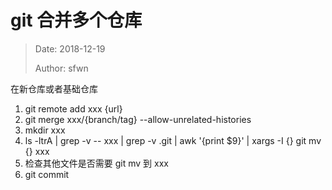 # git 合并多个仓库

> Date:  2018-12-19
>
> Author: sfwn

在新仓库或者基础仓库

1. git remote add xxx {url}
2. git merge xxx/{branch/tag} --allow-unrelated-histories
3. mkdir xxx
4. ls -ltrA | grep -v -- xxx | grep -v .git | awk '{print $9}' | xargs -I {} git mv {} xxx
5. 检查其他文件是否需要 git mv 到 xxx
6. git commit